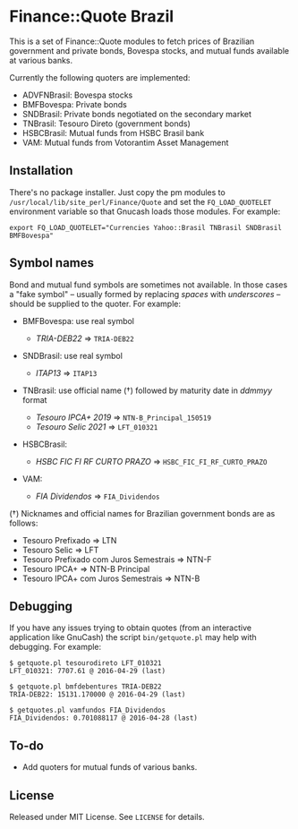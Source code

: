 Finance::Quote Brazil
=====================

This is a set of Finance::Quote modules to fetch prices of Brazilian government
and private bonds, Bovespa stocks, and mutual funds available at various banks.

Currently the following quoters are implemented:

* ADVFNBrasil: Bovespa stocks
* BMFBovespa: Private bonds
* SNDBrasil: Private bonds negotiated on the secondary market
* TNBrasil: Tesouro Direto (government bonds)
* HSBCBrasil: Mutual funds from HSBC Brasil bank
* VAM: Mutual funds from Votorantim Asset Management

Installation
------------

There's no package installer. Just copy the pm modules to
`/usr/local/lib/site_perl/Finance/Quote` and set the `FQ_LOAD_QUOTELET`
environment variable so that Gnucash loads those modules. For example:

```
export FQ_LOAD_QUOTELET="Currencies Yahoo::Brasil TNBrasil SNDBrasil BMFBovespa"
```

Symbol names
------------

Bond and mutual fund symbols are sometimes not available. In those cases a "fake
symbol" – usually formed by replacing _spaces_ with _underscores_ – should be
supplied to the quoter. For example:

* BMFBovespa: use real symbol
  * _TRIA-DEB22_ ⇒ `TRIA-DEB22`

* SNDBrasil: use real symbol
  * _ITAP13_ ⇒ `ITAP13`

* TNBrasil: use official name (†) followed by maturity date in _ddmmyy_ format
  * _Tesouro IPCA+ 2019_ ⇒ `NTN-B_Principal_150519`
  * _Tesouro Selic 2021_ ⇒ `LFT_010321`

* HSBCBrasil:
  * _HSBC FIC FI RF CURTO PRAZO_ ⇒ `HSBC_FIC_FI_RF_CURTO_PRAZO`

* VAM:
  * _FIA Dividendos_ ⇒ `FIA_Dividendos`

(†) Nicknames and official names for Brazilian government bonds are as follows:

* Tesouro Prefixado ⇒ LTN
* Tesouro Selic ⇒ LFT
* Tesouro Prefixado com Juros Semestrais ⇒ NTN-F
* Tesouro IPCA+ ⇒ NTN-B Principal
* Tesouro IPCA+ com Juros Semestrais ⇒ NTN-B

Debugging
---------

If you have any issues trying to obtain quotes (from an interactive application
like GnuCash) the script `bin/getquote.pl` may help with debugging. For example:

    $ getquote.pl tesourodireto LFT_010321
    LFT_010321: 7707.61 @ 2016-04-29 (last)

    $ getquote.pl bmfdebentures TRIA-DEB22
    TRIA-DEB22: 15131.170000 @ 2016-04-29 (last)

    $ getquotes.pl vamfundos FIA_Dividendos
    FIA_Dividendos: 0.701088117 @ 2016-04-28 (last)

To-do
-----

* Add quoters for mutual funds of various banks.

License
-------

Released under MIT License. See `LICENSE` for details.
